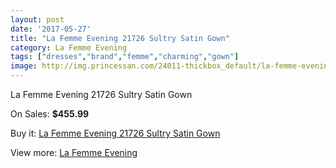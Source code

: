 ```yaml
---
layout: post
date: '2017-05-27'
title: "La Femme Evening 21726 Sultry Satin Gown"
category: La Femme Evening
tags: ["dresses","brand","femme","charming","gown"]
image: http://img.princessan.com/24011-thickbox_default/la-femme-evening-21726-sultry-satin-gown.jpg
---
```

La Femme Evening 21726 Sultry Satin Gown

On Sales: **$455.99**
<a href="https://www.princessan.com/en/la-femme-evening/11089-la-femme-evening-21726-sultry-satin-gown.html"><amp-img layout="responsive" width="600" height="600" src="//img.princessan.com/24011-thickbox_default/la-femme-evening-21726-sultry-satin-gown.jpg" alt="La Femme Evening 21726 Sultry Satin Gown 0" /></a>

Buy it: [La Femme Evening 21726 Sultry Satin Gown](https://www.princessan.com/en/la-femme-evening/11089-la-femme-evening-21726-sultry-satin-gown.html "La Femme Evening 21726 Sultry Satin Gown")

View more: [La Femme Evening](https://www.princessan.com/en/29-la-femme-evening "La Femme Evening")